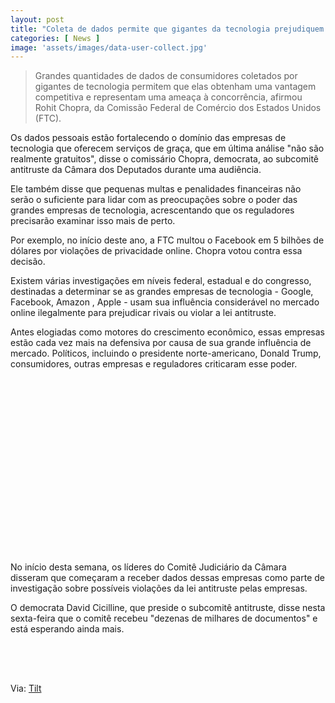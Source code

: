 ```yaml
---
layout: post
title: "Coleta de dados permite que gigantes da tecnologia prejudiquem concorrentes, diz FTC"
categories: [ News ]
image: 'assets/images/data-user-collect.jpg'
---
```


> Grandes quantidades de dados de consumidores coletados por gigantes de tecnologia permitem que elas obtenham uma vantagem competitiva e representam uma ameaça à concorrência, afirmou Rohit Chopra, da Comissão Federal de Comércio dos Estados Unidos (FTC).

Os dados pessoais estão fortalecendo o domínio das empresas de tecnologia que oferecem serviços de graça, que em última análise "não são realmente gratuitos", disse o comissário Chopra, democrata, ao subcomitê antitruste da Câmara dos Deputados durante uma audiência.

Ele também disse que pequenas multas e penalidades financeiras não serão o suficiente para lidar com as preocupações sobre o poder das grandes empresas de tecnologia, acrescentando que os reguladores precisarão examinar isso mais de perto.

<!-- RETANGULO LARGO 2 -->
<script async src="//pagead2.googlesyndication.com/pagead/js/adsbygoogle.js"></script>
<ins class="adsbygoogle"
style="display:block; text-align:center;"
data-ad-layout="in-article"
data-ad-format="fluid"
data-ad-client="ca-pub-2838251107855362"
data-ad-slot="8549252987"></ins>
<script>
(adsbygoogle = window.adsbygoogle || []).push({});
</script>

Por exemplo, no início deste ano, a FTC multou o Facebook em 5 bilhões de dólares por violações de privacidade online. Chopra votou contra essa decisão.

Existem várias investigações em níveis federal, estadual e do congresso, destinadas a determinar se as grandes empresas de tecnologia - Google, Facebook, Amazon , Apple - usam sua influência considerável no mercado online ilegalmente para prejudicar rivais ou violar a lei antitruste.

Antes elogiadas como motores do crescimento econômico, essas empresas estão cada vez mais na defensiva por causa de sua grande influência de mercado. Políticos, incluindo o presidente norte-americano, Donald Trump, consumidores, outras empresas e reguladores criticaram esse poder.

<!-- QUADRADO -->
<script async src="//pagead2.googlesyndication.com/pagead/js/adsbygoogle.js"></script>
<ins class="adsbygoogle"
style="display:inline-block;width:336px;height:280px"
data-ad-client="ca-pub-2838251107855362"
data-ad-slot="5351066970"></ins>
<script>
(adsbygoogle = window.adsbygoogle || []).push({});
</script>

No início desta semana, os líderes do Comitê Judiciário da Câmara disseram que começaram a receber dados dessas empresas como parte de investigação sobre possíveis violações da lei antitruste pelas empresas.

O democrata David Cicilline, que preside o subcomitê antitruste, disse nesta sexta-feira que o comitê recebeu "dezenas de milhares de documentos" e está esperando ainda mais.

<!-- MINI ANÚNCIO -->
<script async src="//pagead2.googlesyndication.com/pagead/js/adsbygoogle.js"></script>
<!-- Games Root -->
<ins class="adsbygoogle"
style="display:inline-block;width:336px;height:50px"
data-ad-client="ca-pub-2838251107855362"
data-ad-slot="5351066970"></ins>
<script>
(adsbygoogle = window.adsbygoogle || []).push({});
</script>

Via: [Tilt](https://www.uol.com.br/tilt/noticias/reuters/2019/10/18/coleta-de-dados-permite-que-gigantes-da-tecnologia-prejudiquem-concorrentes-diz-ftc.htm)

